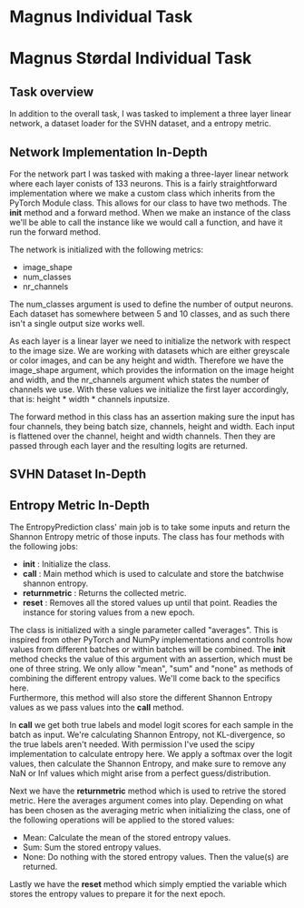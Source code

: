 Magnus Individual Task
======================

# Magnus Størdal Individual Task

## Task overview
In addition to the overall task, I was tasked to implement a three layer linear network, a dataset loader for the SVHN dataset, and a entropy metric.

## Network Implementation In-Depth
For the network part I was tasked with making a three-layer linear network where each layer conists of 133 neurons. This is a fairly straightforward implementation where we make a custom class which inherits from the PyTorch Module class. This allows for our class to have two methods. The __init__ method and a forward method. When we make an instance of the class we'll be able to call the instance like we would call a function, and have it run the forward method. 

The network is initialized with the following metrics: 
* image_shape
* num_classes
* nr_channels

The num_classes argument is used to define the number of output neurons. Each dataset has somewhere between 5 and 10 classes, and as such there isn't a single output size works well. 

As each layer is a linear layer we need to initialize the network with respect to the image size. We are working with datasets which are either greyscale or color images, and can be any height and width. Therefore we have the image_shape argument, which provides the information on the image height and width, and the nr_channels argument which states the number of channels we use. With these values we initialize the first layer accordingly, that is: height * width * channels inputsize. 

The forward method in this class has an assertion making sure the input has four channels, they being batch size, channels, height and width. 
Each input is flattened over the channel, height and width channels. Then they are passed through each layer and the resulting logits are returned.


## SVHN Dataset In-Depth




## Entropy Metric In-Depth

The EntropyPrediction class' main job is to take some inputs and return the Shannon Entropy metric of those inputs. The class has four methods with the following jobs: 
* __init__ : Initialize the class.
* __call__ : Main method which is used to calculate and store the batchwise shannon entropy.
* __returnmetric__ : Returns the collected metric. 
* __reset__ : Removes all the stored values up until that point. Readies the instance for storing values from a new epoch. 

The class is initialized with a single parameter called "averages". This is inspired from other PyTorch and NumPy implementations and controlls how values from different batches or within batches will be combined. The __init__ method checks the value of this argument with an assertion, which must be one of three string. We only allow "mean", "sum" and "none" as methods of combining the different entropy values. We'll come back to the specifics here.  
Furthermore, this method will also store the different Shannon Entropy values as we pass values into the __call__ method. 

In __call__ we get both true labels and model logit scores for each sample in the batch as input. We're calculating Shannon Entropy, not KL-divergence, so the true labels aren't needed. 
With permission I've used the scipy implementation to calculate entropy here. We apply a softmax over the logit values, then calculate the Shannon Entropy, and make sure to remove any NaN or Inf values which might arise from a perfect guess/distribution.

Next we have the __returnmetric__ method which is used to retrive the stored metric. Here the averages argument comes into play. 
Depending on what has been chosen as the averaging metric when initializing the class, one of the following operations will be applied to the stored values:
* Mean: Calculate the mean of the stored entropy values.
* Sum: Sum the stored entropy values.
* None: Do nothing with the stored entropy values. 
Then the value(s) are returned. 

Lastly we have the __reset__ method which simply emptied the variable which stores the entropy values to prepare it for the next epoch. 